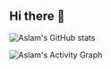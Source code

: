## Hi there 👋
![Aslam's GitHub stats](https://github-readme-stats.vercel.app/api?username=AslamtoIbrahim&show_icons=true&theme=radical)

![Aslam's Activity Graph](https://github-readme-activity-graph.cyclic.app/graph?username=AslamtoIbrahim&theme=github)


<!--
**AslamtoIbrahim/AslamtoIbrahim** is a ✨ _special_ ✨ repository because its `README.md` (this file) appears on your GitHub profile.

Here are some ideas to get you started:

- 🔭 I’m currently working on ...
- 🌱 I’m currently learning ...
- 👯 I’m looking to collaborate on ...
- 🤔 I’m looking for help with ...
- 💬 Ask me about ...
- 📫 How to reach me: ...
- 😄 Pronouns: ...
- ⚡ Fun fact: ...
-->
